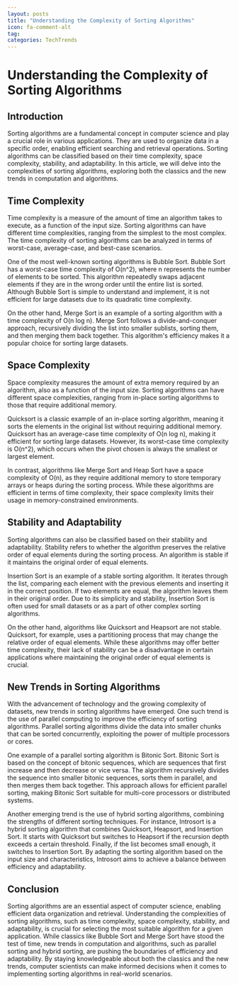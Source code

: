 ```yaml
---
layout: posts
title: "Understanding the Complexity of Sorting Algorithms"
icon: fa-comment-alt
tag:      
categories: TechTrends
---
```



# Understanding the Complexity of Sorting Algorithms

## Introduction
Sorting algorithms are a fundamental concept in computer science and play a crucial role in various applications. They are used to organize data in a specific order, enabling efficient searching and retrieval operations. Sorting algorithms can be classified based on their time complexity, space complexity, stability, and adaptability. In this article, we will delve into the complexities of sorting algorithms, exploring both the classics and the new trends in computation and algorithms.

## Time Complexity
Time complexity is a measure of the amount of time an algorithm takes to execute, as a function of the input size. Sorting algorithms can have different time complexities, ranging from the simplest to the most complex. The time complexity of sorting algorithms can be analyzed in terms of worst-case, average-case, and best-case scenarios.

One of the most well-known sorting algorithms is Bubble Sort. Bubble Sort has a worst-case time complexity of O(n^2), where n represents the number of elements to be sorted. This algorithm repeatedly swaps adjacent elements if they are in the wrong order until the entire list is sorted. Although Bubble Sort is simple to understand and implement, it is not efficient for large datasets due to its quadratic time complexity.

On the other hand, Merge Sort is an example of a sorting algorithm with a time complexity of O(n log n). Merge Sort follows a divide-and-conquer approach, recursively dividing the list into smaller sublists, sorting them, and then merging them back together. This algorithm's efficiency makes it a popular choice for sorting large datasets.

## Space Complexity
Space complexity measures the amount of extra memory required by an algorithm, also as a function of the input size. Sorting algorithms can have different space complexities, ranging from in-place sorting algorithms to those that require additional memory.

Quicksort is a classic example of an in-place sorting algorithm, meaning it sorts the elements in the original list without requiring additional memory. Quicksort has an average-case time complexity of O(n log n), making it efficient for sorting large datasets. However, its worst-case time complexity is O(n^2), which occurs when the pivot chosen is always the smallest or largest element.

In contrast, algorithms like Merge Sort and Heap Sort have a space complexity of O(n), as they require additional memory to store temporary arrays or heaps during the sorting process. While these algorithms are efficient in terms of time complexity, their space complexity limits their usage in memory-constrained environments.

## Stability and Adaptability
Sorting algorithms can also be classified based on their stability and adaptability. Stability refers to whether the algorithm preserves the relative order of equal elements during the sorting process. An algorithm is stable if it maintains the original order of equal elements.

Insertion Sort is an example of a stable sorting algorithm. It iterates through the list, comparing each element with the previous elements and inserting it in the correct position. If two elements are equal, the algorithm leaves them in their original order. Due to its simplicity and stability, Insertion Sort is often used for small datasets or as a part of other complex sorting algorithms.

On the other hand, algorithms like Quicksort and Heapsort are not stable. Quicksort, for example, uses a partitioning process that may change the relative order of equal elements. While these algorithms may offer better time complexity, their lack of stability can be a disadvantage in certain applications where maintaining the original order of equal elements is crucial.

## New Trends in Sorting Algorithms
With the advancement of technology and the growing complexity of datasets, new trends in sorting algorithms have emerged. One such trend is the use of parallel computing to improve the efficiency of sorting algorithms. Parallel sorting algorithms divide the data into smaller chunks that can be sorted concurrently, exploiting the power of multiple processors or cores.

One example of a parallel sorting algorithm is Bitonic Sort. Bitonic Sort is based on the concept of bitonic sequences, which are sequences that first increase and then decrease or vice versa. The algorithm recursively divides the sequence into smaller bitonic sequences, sorts them in parallel, and then merges them back together. This approach allows for efficient parallel sorting, making Bitonic Sort suitable for multi-core processors or distributed systems.

Another emerging trend is the use of hybrid sorting algorithms, combining the strengths of different sorting techniques. For instance, Introsort is a hybrid sorting algorithm that combines Quicksort, Heapsort, and Insertion Sort. It starts with Quicksort but switches to Heapsort if the recursion depth exceeds a certain threshold. Finally, if the list becomes small enough, it switches to Insertion Sort. By adapting the sorting algorithm based on the input size and characteristics, Introsort aims to achieve a balance between efficiency and adaptability.

## Conclusion
Sorting algorithms are an essential aspect of computer science, enabling efficient data organization and retrieval. Understanding the complexities of sorting algorithms, such as time complexity, space complexity, stability, and adaptability, is crucial for selecting the most suitable algorithm for a given application. While classics like Bubble Sort and Merge Sort have stood the test of time, new trends in computation and algorithms, such as parallel sorting and hybrid sorting, are pushing the boundaries of efficiency and adaptability. By staying knowledgeable about both the classics and the new trends, computer scientists can make informed decisions when it comes to implementing sorting algorithms in real-world scenarios.